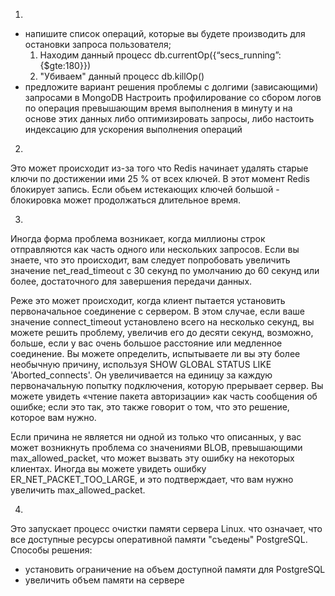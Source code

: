 1.

- напишите список операций, которые вы будете производить для остановки запроса пользователя;
  1. Находим данный процесс
    db.currentOp({“secs_running”:{$gte:180}})
  2. "Убиваем" данный процесс
    db.killOp(<opid of the query to kill>)
- предложите вариант решения проблемы с долгими (зависающими) запросами в MongoDB
  Настроить профилирование со сбором логов по операция превышающим время выполнения в минуту и на основе этих данных либо оптимизировать запросы, либо настоить индексацию для ускорения выполнения операций
 
2.
  Это может происходит из-за того что Redis начинает удалять старые ключи по достижении ими 25 % от всех ключей. В этот момент Redis блокирует запись. Если обьем истекающих ключей большой - блокировка
  может продолжаться длительное время.

3.
Иногда форма проблема возникает, когда миллионы строк отправляются как часть одного или нескольких запросов. Если вы знаете, что это происходит, вам следует попробовать увеличить значение net_read_timeout
с 30 секунд по умолчанию до 60 секунд или более, достаточного для завершения передачи данных.

Реже это может происходит, когда клиент пытается установить первоначальное соединение с сервером. В этом случае, если ваше значение connect_timeout установлено всего на несколько секунд, вы можете решить 
проблему, увеличив его до десяти секунд, возможно, больше, если у вас очень большое расстояние или медленное соединение. Вы можете определить, испытываете ли вы эту более необычную причину, используя 
SHOW GLOBAL STATUS LIKE 'Aborted_connects'. Он увеличивается на единицу за каждую первоначальную попытку подключения, которую прерывает сервер. Вы можете увидеть «чтение пакета авторизации» как часть 
сообщения об ошибке; если это так, это также говорит о том, что это решение, которое вам нужно.

Если причина не является ни одной из только что описанных, у вас может возникнуть проблема со значениями BLOB, превышающими max_allowed_packet, что может вызвать эту ошибку на некоторых клиентах. 
Иногда вы можете увидеть ошибку ER_NET_PACKET_TOO_LARGE, и это подтверждает, что вам нужно увеличить max_allowed_packet.
  
4.
Это запускает процесс очистки памяти сервера Linux. что означает, что все доступные ресурсы оперативной памяти "съедены" PostgreSQL.
Способы решения:
- установить ограничение на объем доступной памяти для PostgreSQL
- увеличить объем памяти на сервере
